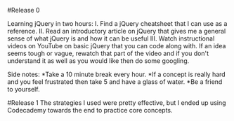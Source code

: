 #Release 0

Learning jQuery in two hours:
I. Find a jQuery cheatsheet that I can use as a reference.
II. Read an introductory article on jQuery that gives me a general sense of what jQuery is and how it can be useful
III. Watch instructional videos on YouTube on basic jQuery that you can code along with. If an idea seems tough or vague, rewatch that part of the video and if you don't understand it as well as you would like then do some googling. 

Side notes:
*Take a 10 minute break every hour.
*If a concept is really hard and you feel frustrated then take 5 and have a glass of water.
*Be a friend to yourself. 

#Release 1
The strategies I used were pretty effective, but I ended up using Codecademy towards the end to practice core concepts.